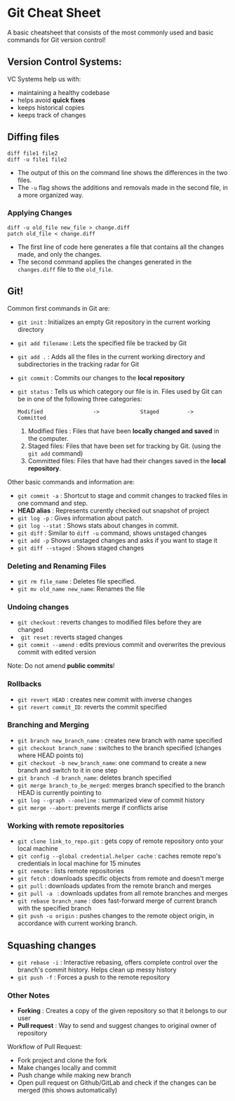 # Git Cheat Sheet
A basic cheatsheet that consists of the most commonly used and basic commands for Git version control!

## Version Control Systems:
VC Systems help us with:
* maintaining a healthy codebase
* helps avoid **quick fixes**
* keeps historical copies
* keeps track of changes

## Diffing files
``` 
diff file1 file2 
diff -u file1 file2
```

* The output of this on the command line shows the differences in the two files.
* The `-u` flag shows the additions and removals made in the second file, in a more organized way.

### Applying Changes

```
diff -u old_file new_file > change.diff
patch old_file < change.diff
```
* The first line of code here generates a file that contains all the changes made, and only the changes.
* The second command applies the changes generated in the `changes.diff` file to the `old_file`.

## Git!

Common first commands in Git are:

* `git init` : Initializes an empty Git repository in the current working directory
* `git add filename` : Lets the specified file be tracked by Git
* `git add .` : Adds all the files in the current working directory and subdirectories in the tracking radar for Git
* `git commit` : Commits our changes to the **local repository**
* `git status` : Tells us which category our file is in. Files used by Git can be in one of the following three categories:

   ```Modified                ->             Staged         ->                    Committed                             ```


   1. Modified files : Files that have been **locally changed and saved** in the computer.
   2. Staged files: Files that have been set for tracking by Git. (using the `git add` command)
   3. Committed files: Files that have had their changes saved in the **local repository**.


Other basic commands and information are:

* `git commit -a` : Shortcut to stage and commit changes to tracked files in one command and step.
* **HEAD alias** : Represents curently checked out snapshot of project
* `git log -p` : Gives information about patch.
* `git log --stat` : Shows stats about changes in commit.
* `git diff` : Similar to `diff -u` command, shows unstaged changes
* `git add -p` Shows unstaged changes and asks if you want to stage it
* `git diff --staged` : Shows staged changes


### Deleting and Renaming Files
* `git rm file_name` : Deletes file specified.
* `git mv old_name new_name`: Renames the file

### Undoing changes

* `git checkout` : reverts changes to modified files before they are changed
* ` git reset` : reverts staged changes
* `git commit --amend` : edits previous commit and overwrites the previous commit with edited version

Note: Do not amend **public commits**!

### Rollbacks

* `git revert HEAD` : creates new commit with inverse changes
* `git revert commit_ID`: reverts the commit specified

### Branching and Merging

* `git branch new_branch_name` : creates new branch with name specified
* `git checkout branch_name` : switches to the branch specified (changes where HEAD points to)
* `git checkout -b new_branch_name`: one command to create a new branch and switch to it in one step
* `git branch -d branch_name`: deletes branch specified
* `git merge branch_to_be_merged`: merges branch specified to the branch HEAD is currently pointing to
* `git log --graph --oneline` : summarized view of commit history
* `git merge --abort`: prevents merge if conflicts arise

### Working with remote repositories

* `git clone link_to_repo.git` : gets copy of remote repository onto your local machine
* `git config --global credential.helper cache` : caches remote repo's credentials in local machine for 15 minutes
* `git remote` : lists remote repositories
* `git fetch` : downloads specific objects from remote and doesn't merge
* `git pull` : downloads updates from the remote branch and merges
* `git pull -a ` : downloads updates from all remote branches and merges
* `git rebase branch_name` : does fast-forward merge of current branch with the specified branch
* `git push -u origin` : pushes changes to the remote object origin, in accordance with current working branch.

## Squashing changes

* `git rebase -i` : Interactive rebasing, offers complete control over the branch's commit history. Helps clean up messy history
* `git push -f` : Forces a push to the remote repository


### Other Notes

* **Forking** : Creates a copy of the given repository so that it belongs to our user
* **Pull request** : Way to send and suggest changes to original owner of repository

Workflow of Pull Request:

- Fork project and clone the fork
- Make changes locally and commit
- Push change while making new branch
- Open pull request on Github/GitLab and check if the changes can be merged (this shows automatically)
    


